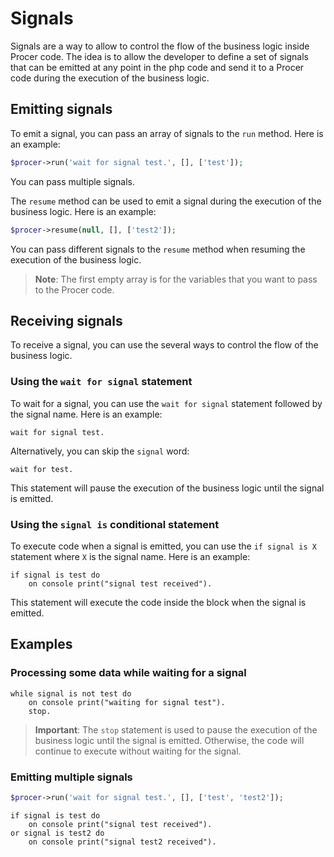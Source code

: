 # Signals
Signals are a way to allow to control the flow of the business logic inside Procer code.
The idea is to allow the developer to define a set of signals that can be emitted at any point in the php code and send it to a Procer code during the execution of the business logic.

## Emitting signals
To emit a signal, you can pass an array of signals to the `run` method. Here is an example:
```php
$procer->run('wait for signal test.', [], ['test']);
```

You can pass multiple signals.

The `resume` method can be used to emit a signal during the execution of the business logic. Here is an example:
```php
$procer->resume(null, [], ['test2']);
```

You can pass different signals to the `resume` method when resuming the execution of the business logic.

> **Note**: The first empty array is for the variables that you want to pass to the Procer code.

## Receiving signals
To receive a signal, you can use the several ways to control the flow of the business logic. 

### Using the `wait for signal` statement
To wait for a signal, you can use the `wait for signal` statement followed by the signal name. Here is an example:
```procer
wait for signal test.
```

Alternatively, you can skip the `signal` word:
```procer
wait for test.
```

This statement will pause the execution of the business logic until the signal is emitted.

### Using the `signal is` conditional statement
To execute code when a signal is emitted, you can use the `if signal is X` statement where `X` is the signal name. Here is an example:
```procer
if signal is test do
    on console print("signal test received").
```

This statement will execute the code inside the block when the signal is emitted.

## Examples

### Processing some data while waiting for a signal
```procer
while signal is not test do
    on console print("waiting for signal test").
    stop.
```

> **Important**: The `stop` statement is used to pause the execution of the business logic until the signal is emitted.
> Otherwise, the code will continue to execute without waiting for the signal.

### Emitting multiple signals
```php
$procer->run('wait for signal test.', [], ['test', 'test2']);
```

```procer
if signal is test do
    on console print("signal test received").
or signal is test2 do
    on console print("signal test2 received").
```